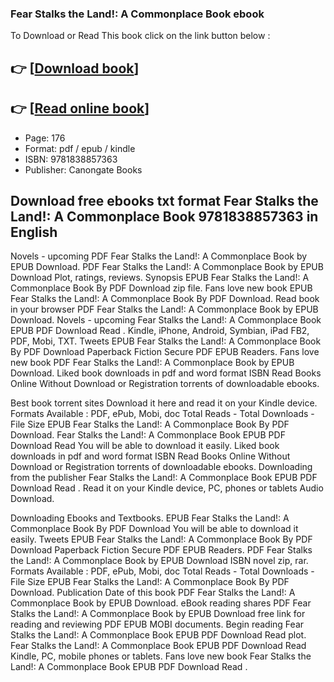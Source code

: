 ### Fear Stalks the Land!: A Commonplace Book  ebook

To Download or Read This book click on the link button below :

## 👉  [**[Download book](http://ebooksharez.info/download.php?group=book&from=github.com&id=617693&lnk=1064 "Download book")**]

## 👉  [**[Read online book](http://ebooksharez.info/download.php?group=book&from=github.com&id=617693&lnk=1064 "Read online book")**]


* Page: 176
* Format: pdf / epub / kindle
* ISBN: 9781838857363
* Publisher: Canongate Books



## Download free ebooks txt format Fear Stalks the Land!: A Commonplace Book 9781838857363 in English


Novels - upcoming PDF Fear Stalks the Land!: A Commonplace Book by  EPUB Download. PDF Fear Stalks the Land!: A Commonplace Book by  EPUB Download Plot, ratings, reviews. Synopsis EPUB Fear Stalks the Land!: A Commonplace Book By  PDF Download zip file. Fans love new book EPUB Fear Stalks the Land!: A Commonplace Book By  PDF Download. Read book in your browser PDF Fear Stalks the Land!: A Commonplace Book by  EPUB Download. Novels - upcoming Fear Stalks the Land!: A Commonplace Book EPUB PDF Download Read . Kindle, iPhone, Android, Symbian, iPad FB2, PDF, Mobi, TXT. Tweets EPUB Fear Stalks the Land!: A Commonplace Book By  PDF Download Paperback Fiction Secure PDF EPUB Readers. Fans love new book PDF Fear Stalks the Land!: A Commonplace Book by  EPUB Download. Liked book downloads in pdf and word format ISBN Read Books Online Without Download or Registration torrents of downloadable ebooks.

Best book torrent sites Download it here and read it on your Kindle device. Formats Available : PDF, ePub, Mobi, doc Total Reads - Total Downloads - File Size EPUB Fear Stalks the Land!: A Commonplace Book By  PDF Download. Fear Stalks the Land!: A Commonplace Book EPUB PDF Download Read  You will be able to download it easily. Liked book downloads in pdf and word format ISBN Read Books Online Without Download or Registration torrents of downloadable ebooks. Downloading from the publisher Fear Stalks the Land!: A Commonplace Book EPUB PDF Download Read . Read it on your Kindle device, PC, phones or tablets Audio Download.

Downloading Ebooks and Textbooks. EPUB Fear Stalks the Land!: A Commonplace Book By  PDF Download You will be able to download it easily. Tweets EPUB Fear Stalks the Land!: A Commonplace Book By  PDF Download Paperback Fiction Secure PDF EPUB Readers. PDF Fear Stalks the Land!: A Commonplace Book by  EPUB Download ISBN novel zip, rar. Formats Available : PDF, ePub, Mobi, doc Total Reads - Total Downloads - File Size EPUB Fear Stalks the Land!: A Commonplace Book By  PDF Download. Publication Date of this book PDF Fear Stalks the Land!: A Commonplace Book by  EPUB Download. eBook reading shares PDF Fear Stalks the Land!: A Commonplace Book by  EPUB Download free link for reading and reviewing PDF EPUB MOBI documents. Begin reading Fear Stalks the Land!: A Commonplace Book EPUB PDF Download Read  plot. Fear Stalks the Land!: A Commonplace Book EPUB PDF Download Read  Kindle, PC, mobile phones or tablets. Fans love new book Fear Stalks the Land!: A Commonplace Book EPUB PDF Download Read .





